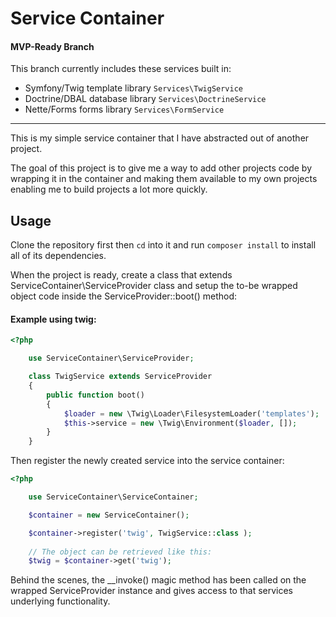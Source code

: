 # Service Container

#### MVP-Ready Branch

This branch currently includes these services built in:

* Symfony/Twig template library `Services\TwigService`
* Doctrine/DBAL database library `Services\DoctrineService`
* Nette/Forms forms library `Services\FormService`

---


This is my simple service container that I have abstracted out of another project.

The goal of this project is to give me a way to add other projects code by wrapping it in the container 
and making them available to my own projects enabling me to build projects a lot more quickly.

## Usage

Clone the repository first then `cd` into it and run `composer install` to install all of its dependencies.

When the project is ready, create a class that extends ServiceContainer\ServiceProvider class and setup the to-be wrapped object code inside the ServiceProvider::boot() method:

#### Example using twig:

```php
<?php

    use ServiceContainer\ServiceProvider;

    class TwigService extends ServiceProvider
    {
        public function boot()
        {
            $loader = new \Twig\Loader\FilesystemLoader('templates');
            $this->service = new \Twig\Environment($loader, []);
        }
    }
```

Then register the newly created service into the service container:

```php
<?php

    use ServiceContainer\ServiceContainer;

    $container = new ServiceContainer();

    $container->register('twig', TwigService::class );
    
    // The object can be retrieved like this:
    $twig = $container->get('twig');
```
Behind the scenes, the __invoke() magic method has been called on the wrapped ServiceProvider instance and gives access to that services underlying functionality.
